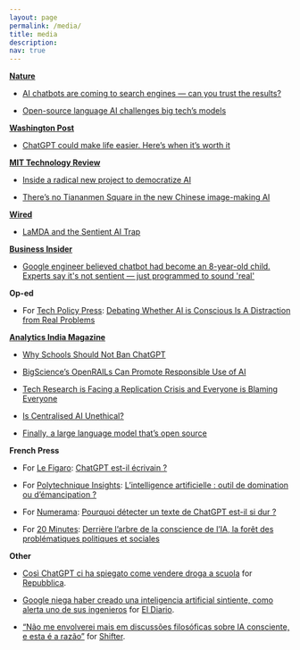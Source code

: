 ```yaml
---
layout: page
permalink: /media/
title: media
description: 
nav: true
---
```

**[Nature](https://www.nature.com)**

* [AI chatbots are coming to search engines — can you trust the results?](https://www.nature.com/articles/d41586-023-00423-4)

* [Open-source language AI challenges big tech’s models](https://www.nature.com/articles/d41586-022-01705-z)

**[Washington Post](https://www.washingtonpost.com/)**

* [ChatGPT could make life easier. Here’s when it’s worth it](https://www.washingtonpost.com/technology/2023/01/18/chatgpt-personal-use/)

**[MIT Technology Review](https://www.technologyreview.com)**

* [Inside a radical new project to democratize AI](https://www.technologyreview.com/2022/07/12/1055817/inside-a-radical-new-project-to-democratize-ai/)

* [There’s no Tiananmen Square in the new Chinese image-making AI](https://www.technologyreview.com/2022/09/14/1059481/baidu-chinese-image-ai-tiananmen/)

**[Wired](https://www.wired.com)**

* [LaMDA and the Sentient AI Trap](https://www.wired.com/story/lamda-sentient-ai-bias-google-blake-lemoine/)

**[Business Insider](https://www.businessinsider.com/)**

* [Google engineer believed chatbot had become an 8-year-old child. Experts say it's not sentient — just programmed to sound 'real'](https://www.businessinsider.com/lamda-ai-isnt-sentient-google-engineer-claims-2022-6?r=US&IR=T)

**Op-ed**

* For [Tech Policy Press](https://techpolicy.press/): [Debating Whether AI is Conscious Is A Distraction from Real Problems](https://techpolicy.press/debating-whether-ai-is-conscious-is-a-distraction-from-real-problems/)

**[Analytics India Magazine](https://analyticsindiamag.com/)**

* [Why Schools Should Not Ban ChatGPT](https://analyticsindiamag.com/why-schools-should-not-ban-chatgpt/)

* [BigScience’s OpenRAILs Can Promote Responsible Use of AI](https://analyticsindiamag.com/bigsciences-openrails-can-promote-responsible-use-of-ai/)

* [Tech Research is Facing a Replication Crisis and Everyone is Blaming Everyone](https://analyticsindiamag.com/tech-research-is-facing-a-replication-crisis-and-everyone-is-blaming-everyone/)

* [Is Centralised AI Unethical?](https://analyticsindiamag.com/is-centralised-ai-unethical/)

* [Finally, a large language model that’s open source](https://analyticsindiamag.com/finally-a-large-language-model-thats-open-source/)

**French Press**

* For [Le Figaro](https://www.lefigaro.fr/): [ChatGPT est-il écrivain ?](https://www.lefigaro.fr/livres/chatgpt-est-il-ecrivain-20230312)

* For [Polytechnique Insights](https://www.polytechnique-insights.com/): [L’intelligence artificielle : outil de domination ou d’émancipation ?](https://www.polytechnique-insights.com/tribunes/digital/lintelligence-artificielle-outil-de-domination-ou-demancipation/)

* For [Numerama](https://www.numerama.com/): [Pourquoi détecter un texte de ChatGPT est-il si dur ?](https://www.numerama.com/tech/1252886-pourquoi-detecter-un-texte-ecrit-par-chatgpt-est-il-si-dur.html) 

* For [20 Minutes](https://www.20minutes.fr/): [Derrière l’arbre de la conscience de l’IA, la forêt des problématiques politiques et sociales
](https://www.20minutes.fr/arts-stars/web/3315831-20220726-derriere-arbre-conscience-ia-foret-problematiques-politiques-sociales)

**Other**

* [Così ChatGPT ci ha spiegato come vendere droga a scuola](https://www.repubblica.it/tecnologia/2023/02/19/news/fare_il_jailbreak_di_una_ia_cosi_chatgpt_ci_ha_spiegato_come_vendere_droga_a_scuola-387353948/) for [Repubblica](https://www.repubblica.it/).

* [Google niega haber creado una inteligencia artificial sintiente, como alerta uno de sus ingenieros](https://www.eldiarioar.com/mundo/google-niega-haber-creado-inteligencia-artificial-sintiente-alerta-ingenieros_1_9083638.html) for [El Diario](https://www.eldiarioar.com).

* [“Não me envolverei mais em discussões filosóficas sobre IA consciente, e esta é a razão”](https://shifter.pt/2022/08/ia-consciente-giada-pistilli/) for [Shifter](https://shifter.pt/).









